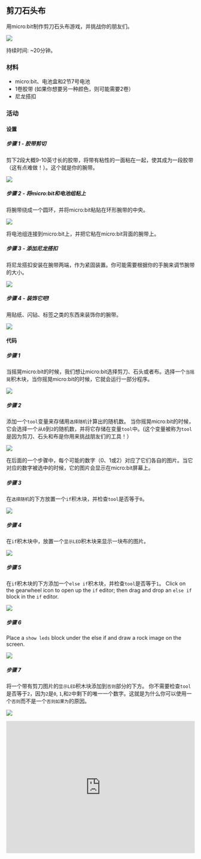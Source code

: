 ## 剪刀石头布

用micro:bit制作剪刀石头布游戏，并挑战你的朋友们。

![](https://i.imgur.com/9MHnzYj.png)

持续时间: ~20分钟。

### 材料

- micro:bit、电池盒和2节7号电池
- 1卷胶带 (如果你想要另一种颜色，则可能需要2卷）
- 尼龙搭扣

### 活动

#### 设置

##### 步骤 1 - 胶带剪切

剪下2段大概9-10英寸长的胶带，将带有粘性的一面粘在一起，使其成为一段胶带（这有点难做！）。这个就是你的腕带。

![](https://i.imgur.com/NwUoy2N.png)

##### 步骤 2 - 将micro:bit和电池组粘上

将腕带绕成一个圆环，并将micro:bit粘贴在环形腕带的中央。

![](https://i.imgur.com/Fvg8pL7.png)

将电池组连接到micro:bit上，并把它粘在micro:bit背面的腕带上。

##### 步骤 3 - 添加尼龙搭扣

将尼龙搭扣安装在腕带两端，作为紧固装置。你可能需要根据你的手腕来调节腕带的大小。

![](https://i.imgur.com/Ggn8v4M.png)

##### 步骤 4 - 装饰它吧!

用贴纸、闪钻、标签之类的东西来装饰你的腕带。

![](https://i.imgur.com/NmTjyry.png)

#### 代码

##### 步骤 1

当摇晃micro:bit的时候，我们想让micro:bit选择剪刀、石头或者布。选择一个`当摇晃`积木块，当你摇晃micro:bit的时候，它就会运行一部分程序。 

![](https://i.imgur.com/SgomVw5.png)

##### 步骤 2

添加一个`tool`变量来存储用`选择随机`计算出的随机数。
当你摇晃micro:bit的时候，它会选择一个从`0`到`2`的随机数，并将它存储在变量`tool`中。(这个变量被称为`tool`是因为剪刀、石头和布是你用来挑战朋友们的工具！）

![](https://i.imgur.com/q9VGk2e.png)

在后面的一个步骤中，每个可能的数字（0、1或2）对应了它们各自的图片。当它对应的数字被选中的时候，它的图片会显示在micro:bit屏幕上。

##### 步骤 3

在`选择随机`的下方放置一个`if`积木块，并检查`tool`是否等于`0`。

![](https://i.imgur.com/8ZJIt6y.png)

##### 步骤 4

在`if`积木块中，放置一个`显示LED`积木块来显示一块布的图片。

![](https://i.imgur.com/cv3jOGX.png)

##### 步骤 5

在`if`积木块的下方添加一个`else if`积木块，并检查`tool`是否等于`1`。
Click on the gearwheel icon to open up the `if` editor; then drag and drop an `else if` block in the `if` editor.

![](https://i.imgur.com/jqSPChm.png)

##### 步骤 6

Place a `show leds` block under the else if and draw a rock image on the screen.

![](https://i.imgur.com/voWKf9t.png)

##### 步骤 7

将一个带有剪刀图片的`显示LED`积木块添加到`否则`部分的下方。
你不需要检查`tool`是否等于`2`，因为`2`是`0`, `1`,和`2`中剩下的唯一一个数字。这就是为什么你可以使用一个`否则`而不是一个`否则如果为`的原因。

![](https://i.imgur.com/ZgWLqn2.png)

<div style="position:relative;height:0;padding-bottom:70%;overflow:hidden;"><iframe style="position:absolute;top:0;left:0;width:100%;height:100%;" src="https://makecode.microbit.org/#pub:_fFfPbhbwWimT" frameborder="0" sandbox="allow-popups allow-forms allow-scripts allow-same-origin"></iframe></div>



